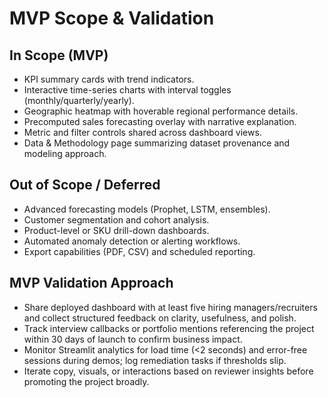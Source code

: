 # MVP Scope & Validation

## In Scope (MVP)
- KPI summary cards with trend indicators.
- Interactive time-series charts with interval toggles (monthly/quarterly/yearly).
- Geographic heatmap with hoverable regional performance details.
- Precomputed sales forecasting overlay with narrative explanation.
- Metric and filter controls shared across dashboard views.
- Data & Methodology page summarizing dataset provenance and modeling approach.

## Out of Scope / Deferred
- Advanced forecasting models (Prophet, LSTM, ensembles).
- Customer segmentation and cohort analysis.
- Product-level or SKU drill-down dashboards.
- Automated anomaly detection or alerting workflows.
- Export capabilities (PDF, CSV) and scheduled reporting.

## MVP Validation Approach
- Share deployed dashboard with at least five hiring managers/recruiters and collect structured feedback on clarity, usefulness, and polish.
- Track interview callbacks or portfolio mentions referencing the project within 30 days of launch to confirm business impact.
- Monitor Streamlit analytics for load time (<2 seconds) and error-free sessions during demos; log remediation tasks if thresholds slip.
- Iterate copy, visuals, or interactions based on reviewer insights before promoting the project broadly.
